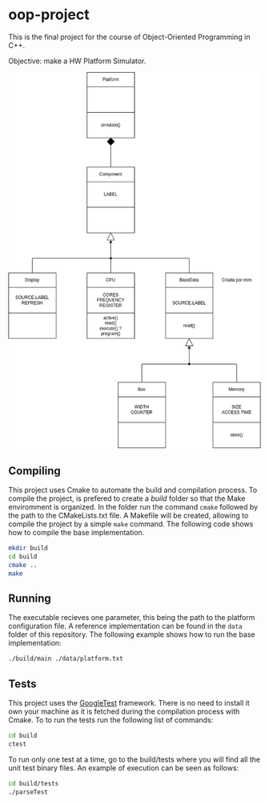 # oop-project

This is the final project for the course of Object-Oriented Programming in C++.

Objective: make a HW Platform Simulator.

![alt text](docs/Subject-HW_Simulator.png)

## Compiling

This project uses Cmake to automate the build and compilation process. To compile the project, is prefered to create a $build$ folder so that the Make enviromment is organized. In the folder run the command `cmake` followed by the path to the CMakeLists.txt file. A Makefile will be created, allowing to compile the project by a simple `make` command. The following code shows how to compile the base implementation.

```sh
mkdir build
cd build
cmake ..
make
```


## Running

The executable recieves one parameter, this being the path to the platform configuration file. A reference implementation can be found in the `data` folder of this repository. The following example shows how to run the base implementation:

```sh
./build/main ./data/platform.txt
```

## Tests

This project uses the [GoogleTest](https://github.com/google/googletest) framework. There is no need to install it own your machine as it is fetched during the compilation process with Cmake. To to run the tests run the following list of commands:  

```sh
cd build
ctest
```

To run only one test at a time, go to the build/tests where you will find all the unit test binary files. An example of execution can be seen as follows:

```sh
cd build/tests
./parseTest
```
